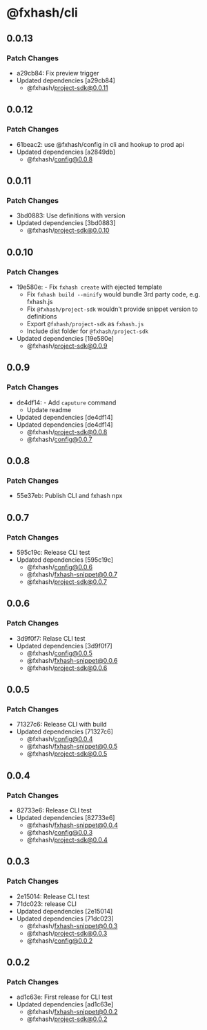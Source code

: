 # @fxhash/cli

## 0.0.13

### Patch Changes

- a29cb84: Fix preview trigger
- Updated dependencies [a29cb84]
  - @fxhash/project-sdk@0.0.11

## 0.0.12

### Patch Changes

- 61beac2: use @fxhash/config in cli and hookup to prod api
- Updated dependencies [a2849db]
  - @fxhash/config@0.0.8

## 0.0.11

### Patch Changes

- 3bd0883: Use definitions with version
- Updated dependencies [3bd0883]
  - @fxhash/project-sdk@0.0.10

## 0.0.10

### Patch Changes

- 19e580e: - Fix `fxhash create` with ejected template
  - Fix `fxhash build --minify` would bundle 3rd party code, e.g. fxhash.js
  - Fix `@fxhash/project-sdk` wouldn't provide snippet version to definitions
  - Export `@fxhash/project-sdk` as `fxhash.js`
  - Include dist folder for `@fxhash/project-sdk`
- Updated dependencies [19e580e]
  - @fxhash/project-sdk@0.0.9

## 0.0.9

### Patch Changes

- de4df14: - Add `caputure` command
  - Update readme
- Updated dependencies [de4df14]
- Updated dependencies [de4df14]
  - @fxhash/project-sdk@0.0.8
  - @fxhash/config@0.0.7

## 0.0.8

### Patch Changes

- 55e37eb: Publish CLI and fxhash npx

## 0.0.7

### Patch Changes

- 595c19c: Release CLI test
- Updated dependencies [595c19c]
  - @fxhash/config@0.0.6
  - @fxhash/fxhash-snippet@0.0.7
  - @fxhash/project-sdk@0.0.7

## 0.0.6

### Patch Changes

- 3d9f0f7: Relase CLI test
- Updated dependencies [3d9f0f7]
  - @fxhash/config@0.0.5
  - @fxhash/fxhash-snippet@0.0.6
  - @fxhash/project-sdk@0.0.6

## 0.0.5

### Patch Changes

- 71327c6: Release CLI with build
- Updated dependencies [71327c6]
  - @fxhash/config@0.0.4
  - @fxhash/fxhash-snippet@0.0.5
  - @fxhash/project-sdk@0.0.5

## 0.0.4

### Patch Changes

- 82733e6: Release CLI test
- Updated dependencies [82733e6]
  - @fxhash/fxhash-snippet@0.0.4
  - @fxhash/config@0.0.3
  - @fxhash/project-sdk@0.0.4

## 0.0.3

### Patch Changes

- 2e15014: Release CLI test
- 71dc023: release CLI
- Updated dependencies [2e15014]
- Updated dependencies [71dc023]
  - @fxhash/fxhash-snippet@0.0.3
  - @fxhash/project-sdk@0.0.3
  - @fxhash/config@0.0.2

## 0.0.2

### Patch Changes

- ad1c63e: First release for CLI test
- Updated dependencies [ad1c63e]
  - @fxhash/fxhash-snippet@0.0.2
  - @fxhash/project-sdk@0.0.2
